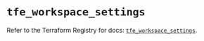 # `tfe_workspace_settings`

Refer to the Terraform Registry for docs: [`tfe_workspace_settings`](https://registry.terraform.io/providers/hashicorp/tfe/0.62.0/docs/resources/workspace_settings).
